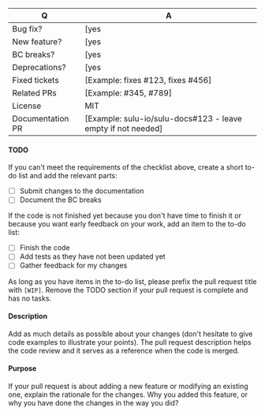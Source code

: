 | Q | A
| --- | ---
| Bug fix? | [yes|no]
| New feature? | [yes|no]
| BC breaks? | [yes|no]
| Deprecations? | [yes|no]
| Fixed tickets | [Example: fixes #123, fixes #456]
| Related PRs | [Example: #345, #789]
| License | MIT
| Documentation PR | [Example: sulu-io/sulu-docs#123 - leave empty if not needed]

#### TODO

If you can't meet the requirements of the checklist above, create a short to-do
list and add the relevant parts:

- [ ] Submit changes to the documentation
- [ ] Document the BC breaks

If the code is not finished yet because you don't have time to finish it or
because you want early feedback on your work, add an item to the to-do list:

- [ ] Finish the code
- [ ] Add tests as they have not been updated yet
- [ ] Gather feedback for my changes

As long as you have items in the to-do list, please prefix the pull request
title with `[WIP]`.
Remove the TODO section if your pull request is complete and has no tasks.

#### Description

Add as much details as possible about your changes (don't hesitate to give code
examples to illustrate your points). The pull request description helps the code
review and it serves as a reference when the code is merged.

#### Purpose

If your pull request is about adding a new feature or modifying an existing one,
explain the rationale for the changes. Why you added this feature, or why you
have done the changes in the way you did?

